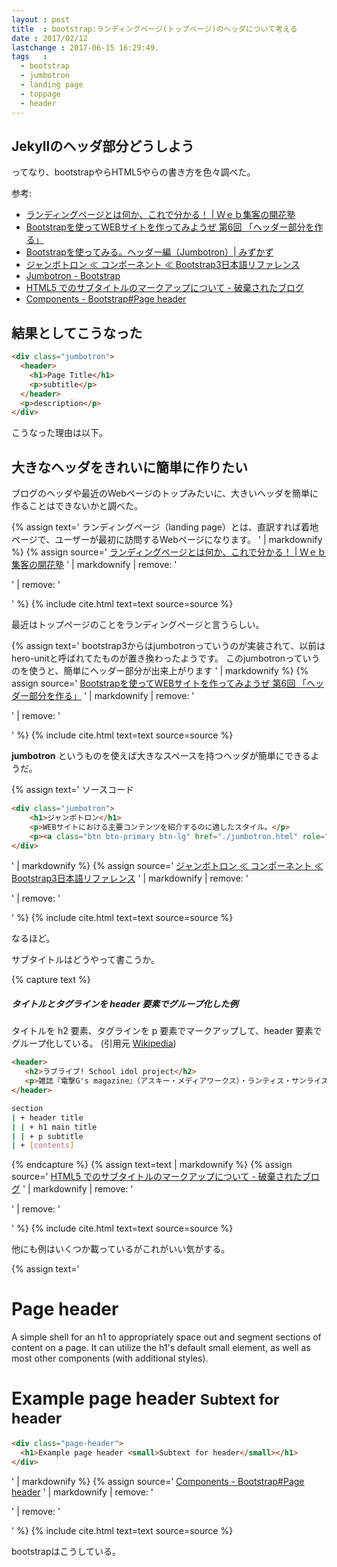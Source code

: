 ```yaml
---
layout : post
title  : bootstrap:ランディングページ(トップページ)のヘッダについて考える
date : 2017/02/12
lastchange : 2017-06-15 16:29:49.
tags   :
  - bootstrap
  - jumbotron
  - landing page
  - toppage
  - header
---
```


## Jekyllのヘッダ部分どうしよう

ってなり、bootstrapやらHTML5やらの書き方を色々調べた。

参考:

* [ランディングページとは何か、これで分かる！ \| Ｗｅｂ集客の開花塾](https://web60.co.jp/landing-page.html)
* [Bootstrapを使ってWEBサイトを作ってみようぜ 第6回 「ヘッダー部分を作る」](http://9-bb.com/?p=8782)
* [Bootstrapを使ってみる。ヘッダー編（Jumbotron）\| みずかず](http://mizukazu.minibird.jp/bootstrap-jumbotron/)
* [ジャンボトロン ≪ コンポーネント ≪ Bootstrap3日本語リファレンス](http://bootstrap3.cyberlab.info/components/jumbotron.html)
* [Jumbotron - Bootstrap](https://v4-alpha.getbootstrap.com/components/jumbotron/)
* [HTML5 でのサブタイトルのマークアップについて - 破棄されたブログ](http://hateda.hatenadiary.jp/entry/2013/05/09/000124)
* [Components - Bootstrap#Page header](http://getbootstrap.com/components/#page-header)

## 結果としてこうなった

```html
<div class="jumbotron">
  <header>
    <h1>Page Title</h1>
    <p>subtitle</p>
  </header>
  <p>description</p>
</div>
```

こうなった理由は以下。

## 大きなヘッダをきれいに簡単に作りたい

ブログのヘッダや最近のWebページのトップみたいに、大きいヘッダを簡単に作ることはできないかと調べた。

{% assign text='
ランディングページ（landing page）とは、直訳すれば着地ページで、ユーザーが最初に訪問するWebページになります。
' | markdownify %}
{% assign source='
[ランディングページとは何か、これで分かる！ \| Ｗｅｂ集客の開花塾](https://web60.co.jp/landing-page.html)
' | markdownify | remove: '<p>' | remove: '</p>' %}
{% include cite.html text=text source=source %}

最近はトップページのことをランディングページと言うらしい。

{% assign text='
bootstrap3からはjumbotronっていうのが実装されて、以前はhero-unitと呼ばれてたものが置き換わったようです。
このjumbotronっていうのを使うと、簡単にヘッダー部分が出来上がります
' | markdownify %}
{% assign source='
[Bootstrapを使ってWEBサイトを作ってみようぜ 第6回 「ヘッダー部分を作る」](http://9-bb.com/?p=8782)
' | markdownify | remove: '<p>' | remove: '</p>' %}
{% include cite.html text=text source=source %}

__jumbotron__ というものを使えば大きなスペースを持つヘッダが簡単にできるようだ。

{% assign text='
ソースコード

```html
<div class="jumbotron">
	<h1>ジャンボトロン</h1>
	<p>WEBサイトにおける主要コンテンツを紹介するのに適したスタイル。</p>
	<p><a class="btn btn-primary btn-lg" href="./jumbotron.html" role="button">もっと詳しく</a></p>
</div>
```

' | markdownify %}
{% assign source='
[ジャンボトロン ≪ コンポーネント ≪ Bootstrap3日本語リファレンス](http://bootstrap3.cyberlab.info/components/jumbotron.html)
' | markdownify | remove: '<p>' | remove: '</p>' %}
{% include cite.html text=text source=source %}

なるほど。

サブタイトルはどうやって書こうか。

{% capture text %}
##### タイトルとタグラインを header 要素でグループ化した例

タイトルを h2 要素、タグラインを p 要素でマークアップして、header 要素でグループ化している。
(引用元 [Wikipedia](https://ja.wikipedia.org/wiki/%E3%83%A9%E3%83%96%E3%83%A9%E3%82%A4%E3%83%96!))

```html
<header>
   <h2>ラブライブ! School idol project</h2>
   <p>雑誌『電撃G's magazine』（アスキー・メディアワークス）・ランティス・サンライズの合同ユーザー参加企画、および関連作品の名義。</p>
</header>
```

```sh
section
| + header title
| | + h1 main title
| | + p subtitle
| + [contents]
```
{% endcapture %}
{% assign text=text | markdownify %}
{% assign source='
[HTML5 でのサブタイトルのマークアップについて - 破棄されたブログ](http://hateda.hatenadiary.jp/entry/2013/05/09/000124)
' | markdownify | remove: '<p>' | remove: '</p>' %}
{% include cite.html text=text source=source %}



他にも例はいくつか載っているがこれがいい気がする。

{% assign text='
# Page header

A simple shell for an h1 to appropriately space out and segment sections of content on a page.
It can utilize the h1's default small element, as well as most other components (with additional styles).

<div class="page-header">
  <h1>Example page header <small>Subtext for header</small></h1>
</div>

```html
<div class="page-header">
  <h1>Example page header <small>Subtext for header</small></h1>
</div>
```
' | markdownify %}
{% assign source='
[Components - Bootstrap#Page header](http://getbootstrap.com/components/#page-header)
' | markdownify | remove: '<p>' | remove: '</p>' %}
{% include cite.html text=text source=source %}

bootstrapはこうしている。

